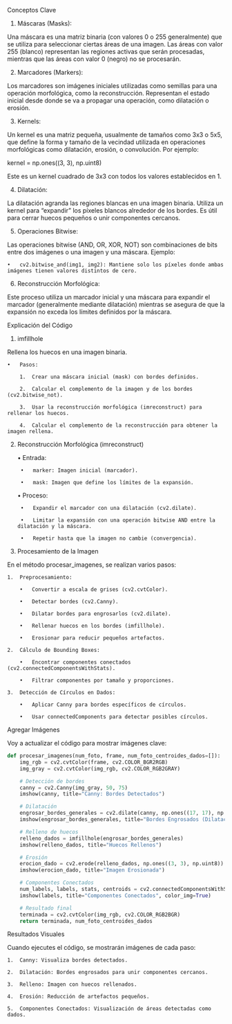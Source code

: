 Conceptos Clave

1. Máscaras (Masks):

Una máscara es una matriz binaria (con valores 0 o 255 generalmente) que se utiliza para seleccionar ciertas áreas de
una imagen. Las áreas con valor 255 (blanco) representan las regiones activas que serán procesadas, mientras que las
áreas con valor 0 (negro) no se procesarán.

2. Marcadores (Markers):

Los marcadores son imágenes iniciales utilizadas como semillas para una operación morfológica, como la reconstrucción.
Representan el estado inicial desde donde se va a propagar una operación, como dilatación o erosión.

3. Kernels:

Un kernel es una matriz pequeña, usualmente de tamaños como 3x3 o 5x5, que define la forma y tamaño de la vecindad
utilizada en operaciones morfológicas como dilatación, erosión, o convolución. Por ejemplo:

kernel = np.ones((3, 3), np.uint8)

Este es un kernel cuadrado de 3x3 con todos los valores establecidos en 1.

4. Dilatación:

La dilatación agranda las regiones blancas en una imagen binaria. Utiliza un kernel para “expandir” los píxeles blancos
alrededor de los bordes. Es útil para cerrar huecos pequeños o unir componentes cercanos.

5. Operaciones Bitwise:

Las operaciones bitwise (AND, OR, XOR, NOT) son combinaciones de bits entre dos imágenes o una imagen y una máscara.
Ejemplo:

	•	cv2.bitwise_and(img1, img2): Mantiene solo los píxeles donde ambas imágenes tienen valores distintos de cero.

6. Reconstrucción Morfológica:

Este proceso utiliza un marcador inicial y una máscara para expandir el marcador (generalmente mediante dilatación)
mientras se asegura de que la expansión no exceda los límites definidos por la máscara.

Explicación del Código

1. imfillhole

Rellena los huecos en una imagen binaria.

	•	Pasos:

	    1.	Crear una máscara inicial (mask) con bordes definidos.

	    2.	Calcular el complemento de la imagen y de los bordes (cv2.bitwise_not).

	    3.	Usar la reconstrucción morfológica (imreconstruct) para rellenar los huecos.

	    4.	Calcular el complemento de la reconstrucción para obtener la imagen rellena.

2. Reconstrucción Morfológica (imreconstruct)

	•	Entrada:

	    •	marker: Imagen inicial (marcador).

	    •	mask: Imagen que define los límites de la expansión.

	•	Proceso:

        •	Expandir el marcador con una dilatación (cv2.dilate).

        •	Limitar la expansión con una operación bitwise AND entre la dilatación y la máscara.

        •	Repetir hasta que la imagen no cambie (convergencia).

3. Procesamiento de la Imagen

En el método procesar_imagenes, se realizan varios pasos:

	1.	Preprocesamiento:

	    •	Convertir a escala de grises (cv2.cvtColor).

	    •	Detectar bordes (cv2.Canny).

	    •	Dilatar bordes para engrosarlos (cv2.dilate).

	    •	Rellenar huecos en los bordes (imfillhole).

	    •	Erosionar para reducir pequeños artefactos.

	2.	Cálculo de Bounding Boxes:

	    •	Encontrar componentes conectados (cv2.connectedComponentsWithStats).

	    •	Filtrar componentes por tamaño y proporciones.

	3.	Detección de Círculos en Dados:

	    •	Aplicar Canny para bordes específicos de círculos.

	    •	Usar connectedComponents para detectar posibles círculos.

Agregar Imágenes

Voy a actualizar el código para mostrar imágenes clave:
```python
def procesar_imagenes(num_foto, frame, num_foto_centroides_dados=[]):
    img_rgb = cv2.cvtColor(frame, cv2.COLOR_BGR2RGB)
    img_gray = cv2.cvtColor(img_rgb, cv2.COLOR_RGB2GRAY)

    # Detección de bordes
    canny = cv2.Canny(img_gray, 50, 75)
    imshow(canny, title="Canny: Bordes Detectados")

    # Dilatación
    engrosar_bordes_generales = cv2.dilate(canny, np.ones((17, 17), np.uint8))
    imshow(engrosar_bordes_generales, title="Bordes Engrosados (Dilatación)")

    # Relleno de huecos
    relleno_dados = imfillhole(engrosar_bordes_generales)
    imshow(relleno_dados, title="Huecos Rellenos")

    # Erosión
    erocion_dado = cv2.erode(relleno_dados, np.ones((3, 3), np.uint8))
    imshow(erocion_dado, title="Imagen Erosionada")

    # Componentes Conectados
    num_labels, labels, stats, centroids = cv2.connectedComponentsWithStats(erocion_dado)
    imshow(labels, title="Componentes Conectados", color_img=True)

    # Resultado final
    terminada = cv2.cvtColor(img_rgb, cv2.COLOR_RGB2BGR)
    return terminada, num_foto_centroides_dados
```

Resultados Visuales

Cuando ejecutes el código, se mostrarán imágenes de cada paso:

	1.	Canny: Visualiza bordes detectados.

	2.	Dilatación: Bordes engrosados para unir componentes cercanos.

	3.	Relleno: Imagen con huecos rellenados.

	4.	Erosión: Reducción de artefactos pequeños.

	5.	Componentes Conectados: Visualización de áreas detectadas como dados.

